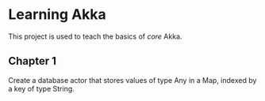 # Learning Akka

This project is used to teach the basics of _core_ Akka.

## Chapter 1

Create a database actor that stores values of type Any in a Map, indexed by a key of type String.
